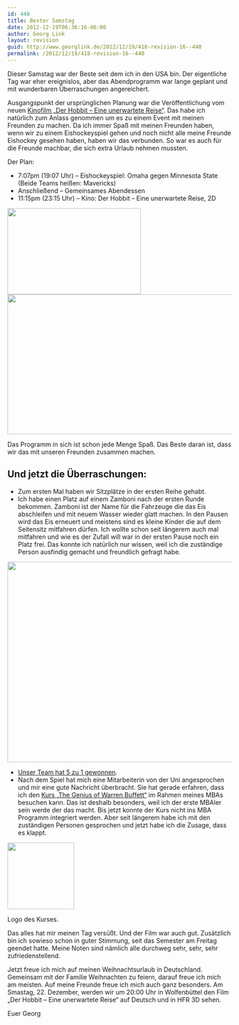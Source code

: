 ```yaml
---
id: 440
title: Bester Samstag
date: 2012-12-19T06:36:16-06:00
author: Georg Link
layout: revision
guid: http://www.georglink.de/2012/12/19/418-revision-16--440
permalink: /2012/12/19/418-revision-16--440
---
```

Dieser Samstag war der Beste seit dem ich in den USA bin. Der eigentliche Tag war eher ereignislos, aber das Abendprogramm war lange geplant und mit wunderbaren Überraschungen angereichert.

Ausgangspunkt der ursprünglichen Planung war die Veröffentlichung vom neuen <a title="IMDB Profil vom Hobbit" href="http://www.imdb.com/title/tt0903624/" target="_blank">Kinofilm „Der Hobbit – Eine unerwartete Reise“</a>. Das habe ich natürlich zum Anlass genommen um es zu einem Event mit meinen Freunden zu machen. Da ich immer Spaß mit meinen Freunden haben, wenn wir zu einem Eishockeyspiel gehen und noch nicht alle meine Freunde Eishockey gesehen haben, haben wir das verbunden. So war es auch für die Freunde machbar, die sich extra Urlaub nehmen mussten.

Der Plan:

  * 7:07pm (19:07 Uhr) – Eishockeyspiel: Omaha gegen Minnesota State (Beide Teams heißen: Mavericks)
  * Anschließend – Gemeinsames Abendessen
  * 11:15pm (23:15 Uhr) – Kino: Der Hobbit – Eine unerwartete Reise, 2D

<div>
  <a href="http://www.georglink.de/media/2012/12/rp_primary_Celebration_vs_MSU.jpg"><img loading="lazy" class="aligncenter size-medium wp-image-429" title="rp_primary_Celebration_vs_MSU" src="http://www.georglink.de/media/2012/12/rp_primary_Celebration_vs_MSU-300x194.jpg" alt="" width="300" height="194" srcset="http://www.georglink.de/media/2012/12/rp_primary_Celebration_vs_MSU-300x194.jpg 300w, http://www.georglink.de/media/2012/12/rp_primary_Celebration_vs_MSU.jpg 655w" sizes="(max-width: 300px) 100vw, 300px" /></a>
</div>

<div>
  <a href="http://www.georglink.de/media/2012/12/Hobbit-FBCover_Door.jpg"><img loading="lazy" class="aligncenter size-full wp-image-430" title="Hobbit-FBCover_Door" src="http://www.georglink.de/media/2012/12/Hobbit-FBCover_Door.jpg" alt="" width="851" height="315" srcset="http://www.georglink.de/media/2012/12/Hobbit-FBCover_Door.jpg 851w, http://www.georglink.de/media/2012/12/Hobbit-FBCover_Door-300x111.jpg 300w" sizes="(max-width: 851px) 100vw, 851px" /></a>
</div>

Das Programm in sich ist schon jede Menge Spaß. Das Beste daran ist, dass wir das mit unseren Freunden zusammen machen.

## Und jetzt die Überraschungen:

  * Zum ersten Mal haben wir Sitzplätze in der ersten Reihe gehabt.
  * Ich habe einen Platz auf einem Zamboni nach der ersten Runde bekommen. Zamboni ist der Name für die Fahrzeuge die das Eis abschleifen und mit neuem Wasser wieder glatt machen. In den Pausen wird das Eis erneuert und meistens sind es kleine Kinder die auf dem Seitensitz mitfahren dürfen. Ich wollte schon seit längerem auch mal mitfahren und wie es der Zufall will war in der ersten Pause noch ein Platz frei. Das konnte ich natürlich nur wissen, weil ich die zuständige Person ausfindig gemacht und freundlich gefragt habe.

[<img loading="lazy" class="aligncenter size-full wp-image-419" title="Zamboni-gross" src="http://www.georglink.de/media/2012/12/Zamboni-gross.jpg" alt="" width="800" height="451" srcset="http://www.georglink.de/media/2012/12/Zamboni-gross.jpg 800w, http://www.georglink.de/media/2012/12/Zamboni-gross-300x169.jpg 300w" sizes="(max-width: 800px) 100vw, 800px" />](http://www.georglink.de/media/2012/12/Zamboni-gross.jpg)

  * <a title="Bericht zum Spiel." href="http://omavs.com/news/2012/12/15/MHOCKEY_1215120714.aspx" target="_blank">Unser Team hat 5 zu 1 gewonnen</a>.
  * Nach dem Spiel hat mich eine Mitarbeiterin von der Uni angesprochen und mir eine gute Nachricht überbracht. Sie hat gerade erfahren, dass ich den <a title="Webseite vom Kurs: The Genius of Warren Buffett" href="http://cba.unomaha.edu/ExecMgmt/BuffettGenius/" target="_blank">Kurs „The Genius of Warren Buffett“</a> im Rahmen meines MBAs besuchen kann. Das ist deshalb besonders, weil ich der erste MBAler sein werde der das macht. Bis jetzt konnte der Kurs nicht ins MBA Programm integriert werden. Aber seit längerem habe ich mit den zuständigen Personen gesprochen und jetzt habe ich die Zusage, dass es klappt.

<div id="attachment_420" style="width: 160px" class="wp-caption aligncenter">
  <a href="http://www.georglink.de/media/2012/12/warren-buffett-genius.png"><img aria-describedby="caption-attachment-420" loading="lazy" class="size-thumbnail wp-image-420" title="warren-buffett-genius" src="http://www.georglink.de/media/2012/12/warren-buffett-genius-150x150.png" alt="" width="150" height="150" /></a>
  
  <p id="caption-attachment-420" class="wp-caption-text">
    Logo des Kurses.
  </p>
</div>

Das alles hat mir meinen Tag versüßt. Und der Film war auch gut. Zusätzlich bin ich sowieso schon in guter Stimmung, seit das Semester am Freitag geendet hatte. Meine Noten sind nämlich alle durchweg sehr, sehr, sehr zufriedenstellend.

Jetzt freue ich mich auf meinen Weihnachtsurlaub in Deutschland. Gemeinsam mit der Familie Weihnachten zu feiern, darauf freue ich mich am meisten. Auf meine Freunde freue ich mich auch ganz besonders. Am Smastag, 22. Dezember, werden wir um 20:00 Uhr in Wolfenbüttel den Film „Der Hobbit – Eine unerwartete Reise“ auf Deutsch und in HFR 3D sehen.

Euer Georg